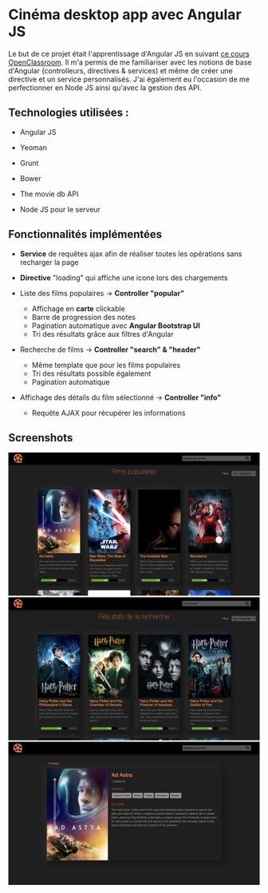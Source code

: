 # Cinéma desktop app avec Angular JS

Le but de ce projet était l'apprentissage d'Angular JS en suivant [ce cours OpenClassroom](https://openclassrooms.com/fr/courses/2516051-developpez-vos-applications-web-avec-angularjs/2531801-presentation-du-projet). Il m'a permis de me familiariser avec les notions de base d'Angular (controlleurs, directives & services) et même de créer une directive et un service personnalisés. J'ai également eu l'occasion de me perfectionner en Node JS ainsi qu'avec la gestion des API.

## Technologies utilisées :

- Angular JS
- Yeoman
- Grunt
- Bower

- The movie db API

- Node JS pour le serveur


## Fonctionnalités implémentées

- **Service** de requêtes ajax afin de réaliser toutes les opérations sans recharger la page

- **Directive** "loading" qui affiche une icone lors des chargements

- Liste des films populaires -> **Controller "popular"**
    - Affichage en **carte** clickable
    - Barre de progression des notes
    - Pagination automatique avec **Angular Bootstrap UI**
    - Tri des résultats grâce aux filtres d'Angular

- Recherche de films -> **Controller "search" & "header"**
    - Même template que pour les films populaires
    - Tri des résultats possible également
    - Pagination automatique

- Affichage des détails du film sélectionné -> **Controller "info"**
    - Requête AJAX pour récupérer les informations



## Screenshots 

![Films populaires](./screenshots/popular.png)
![Résultats de recherche](./screenshots/search.png)
![Détails du film](./screenshots/details.png)